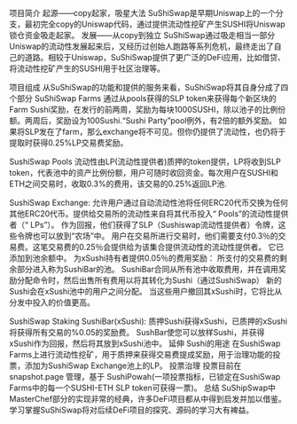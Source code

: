 
项目简介
起源——copy起家，吸星大法
SuShiSwap是早期Uniswap上的一个分支，最初完全copy的Uniswap代码，通过提供流动性挖矿产生SUSHI将Uniswap锁仓资金吸走起家。
发展——从copy到独立
SuShiSwap通过吸走相当一部分Uniswap的流动性发展起来后，又经历过创始人跑路等系列危机，最终走出了自己的道路。相较于Uniswap，SuShiSwap提供了更广泛的DeFi应用，比如借贷、将流动性挖矿产生的SUSHI用于社区治理等。

项目组成
从SuShiSwap的功能和提供的服务来看，SuShiSwap将其自身分成了四个部分
SuShiSwap Farms
通过从pools获得的SLP token来获得每个新区块的Farm Sushi奖励，在发行的前两周，奖励为每块1000SUSHI，除以池子的比例份额。两周后，奖励设为100Sushi.“Sushi Party”pool例外，有2倍的额外奖励。
如果将SLP发在了farm，那么exchange将不可见。但你仍提供了流动性，也仍将于提取时获得0.25%LP交易费奖励。

SushiSwap Pools
 流动性由LP(流动性提供者)质押的token提供，LP将收到SLP token，代表池中的资产比例份额，用户可随时收回资金。每次用户在SUSHI和ETH之间交易时，收取0.3%的费用，该交易的0.25%返回LP池.
 
SushiSwap Exchange:
允许用户通过自动流动性池将任何ERC20代币交换为任何其他ERC20代币。提供给交易所的流动性来自将其代币投入“ Pools”的流动性提供者（“ LPs”）。 作为回报，他们获得了SLP（Sushiswap流动性提供者）令牌，这些令牌也可以放到“农场”中。 用户在交易所进行交易时，他们需要支付0.3％的交易费。这笔交易费的0.25％会提供给为该集合提供流动性的流动性提供者。 它已添加到池余额中。
为xSushi持有者提供0.05％的费用奖励：
所支付的交易费的剩余部分进入称为SushiBar的池。 SushiBar合同从所有池中收取费用，并在调用奖励分配命令时，然后出售所有费用以将其转化为Sushi（通过SushiSwap）
新的Sushi会在xSushi池中的用户之间分配。 当这些用户撤回其xSushi时，它将比从分发中投入的价值更高。
 
SushiSwap Staking SushiBar(xSushi):
质押Sushi获得xSushi，已质押的xSushi将获得所有交易的%0.05的奖励费。
SushBar使您可以放样Sushi，并获得xSushi作为回报，然后将其放到xSushi池中。
 延伸
Sushi的用途
在SushiSwap Farms上进行流动性挖矿，用于质押来获得交易费提成奖励，用于治理功能的投票，添加为SushiSwap Exchange池上的LP。
投票治理
投票目前在 snapshot.page 管理，基于 SushiPowah(一项投票指标，已锁定在SushiSwap Farms中的每一个SUSHI-ETH SLP token可获得一票)。
总结
SuShipSwap中MasterChef部分的实现非常的经典，许多DeFi项目都从中得到启发并加以借鉴。学习掌握SuShiSwap将对后续DeFi项目的探究、源码的学习大有裨益。


